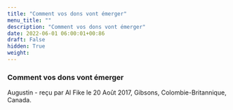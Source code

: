 ```yaml
---
title: "Comment vos dons vont émerger"
menu_title: ""
description: "Comment vos dons vont émerger"
date: 2022-06-01 06:00:01+00:86
draft: False
hidden: True
weight:
---
```

### Comment vos dons vont émerger

Augustin - reçu par Al Fike le 20 Août 2017, Gibsons, Colombie-Britannique, Canada.



